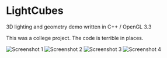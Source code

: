 LightCubes
==========

3D lighting and geometry demo written in C++ / OpenGL 3.3

This was a college project.  The code is terrible in places.

![Screenshot 1](https://raw.github.com/LeeCIT/LightCubes/master/screenshots/screenshot1.png)
![Screenshot 2](https://raw.github.com/LeeCIT/LightCubes/master/screenshots/screenshot2.png)
![Screenshot 3](https://raw.github.com/LeeCIT/LightCubes/master/screenshots/screenshot3.png)
![Screenshot 4](https://raw.github.com/LeeCIT/LightCubes/master/screenshots/screenshot4.png)
